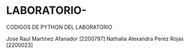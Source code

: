 # LABORATORIO-
CODIGOS DE PYTHON DEL LABORATORIO 

Jose Raul Martinez Afanador [2200797]
Nathalia Alexandra Perez Rojas [2200023]
